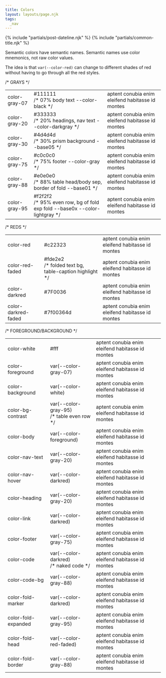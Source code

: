 ```yaml
---
title: Colors
layout: layouts/page.njk
tags:
  _nav
---
```

<!-- markdownlint-disable  -->
{% include "partials/post-dateline.njk" %}
{% include "partials/common-title.njk" %}

Semantic colors have semantic names. Semantic names use
color mnemonics, not raw color values.

The idea is that `var(--color-red)` can change to different
shades of red without having to go through all the red styles.


<style>
code {
  color: #111 !important;
}
td {
  hyphens: manual !important;
  font-family: var(--font-code);
  font-size: var(--font-code-size);
}
</style>



  /*  GRAYS   */
<table>
<tr><td>color-gray-07</td><td>#111111<br>  /* 07%  body text                             --color-black              */</td><td style="color: var(--color-gray-07)">aptent conubia enim eleifend  habitasse id montes</td></tr>
<tr><td>color-gray-20</td><td>#333333<br>  /* 20%  headings, nav text                    --color-darkgray           */</td><td style="color: var(--color-gray-20)">aptent conubia enim eleifend  habitasse id montes</td></tr>
<tr><td>color-gray-30</td><td>#4d4d4d<br>  /* 30%  prism background                      --base05                   */</td><td style="color: var(--color-gray-30)">aptent conubia enim eleifend  habitasse id montes</td></tr>
<tr><td>color-gray-75</td><td>#c0c0c0<br>  /* 75%  footer                                --color-gray               */</td><td style="color: var(--color-gray-75)">aptent conubia enim eleifend  habitasse id montes</td></tr>
<tr><td>color-gray-88</td><td>#e0e0e0<br>  /* 88%  table head/body sep, border of fold   --base01                   */</td><td style="color: var(--color-gray-88)">aptent conubia enim eleifend  habitasse id montes</td></tr>
<tr><td>color-gray-95</td><td>#f2f2f2<br>  /* 95%  even row, bg of fold exp fold         --base0x --color-lightgray */</td><td style="color: var(--color-gray-95)">aptent conubia enim eleifend  habitasse id montes</td></tr>
</table>

  /* REDS   */
<table>
<tr><td>color-red</td><td>#c22323<br></td><td style="color: var(--color-red)">aptent conubia enim eleifend  habitasse id montes</td></tr>
<tr><td>color-red-faded</td><td>#fde2e2<br>      /* folded text bg, table-caption highlight */</td><td style="color: var(--color-red-faded)">aptent conubia enim eleifend  habitasse id montes</td></tr>
<tr><td>color-darkred</td><td>#7F0036<br></td><td style="color: var(--color-darkred)">aptent conubia enim eleifend  habitasse id montes</td></tr>
<tr><td>color-darkred-faded</td><td>#7f00364d<br></td><td style="color: var(--color-darkred-faded)">aptent conubia enim eleifend  habitasse id montes</td></tr>
</table>

  /*  FOREGROUND/BACKGROUND   */
<table>
<tr><td>color-white</td><td>#fff<br></td><td style="color: var(--color-white)">aptent conubia enim eleifend  habitasse id montes</td></tr>
<tr><td>color-foreground</td><td>var(--color-gray-07)<br></td><td style="color: var(--color-foreground)">aptent conubia enim eleifend  habitasse id montes</td></tr>
<tr><td>color-background</td><td>var(--color-white)<br></td><td style="color: var(--color-background)">aptent conubia enim eleifend  habitasse id montes</td></tr>
<tr><td>color-bg-contrast</td><td>var(--color-gray-95)<br>     /* table even row */</td><td style="color: var(--color-bg-contrast)">aptent conubia enim eleifend  habitasse id montes</td></tr>
<tr><td>color-body</td><td>var(--color-foreground)<br></td><td style="color: var(--color-body)">aptent conubia enim eleifend  habitasse id montes</td></tr>
<tr><td>color-nav-text</td><td>var(--color-gray-20)<br></td><td style="color: var(--color-nav-text)">aptent conubia enim eleifend  habitasse id montes</td></tr>
<tr><td>color-nav-hover</td><td>var(--color-darkred)<br></td><td style="color: var(--color-nav-hover)">aptent conubia enim eleifend  habitasse id montes</td></tr>
<tr><td>color-heading</td><td>var(--color-gray-20)<br></td><td style="color: var(--color-heading)">aptent conubia enim eleifend  habitasse id montes</td></tr>
<tr><td>color-link</td><td>var(--color-darkred)<br></td><td style="color: var(--color-link)">aptent conubia enim eleifend  habitasse id montes</td></tr>
<tr><td>color-footer</td><td>var(--color-gray-75)<br></td><td style="color: var(--color-footer)">aptent conubia enim eleifend  habitasse id montes</td></tr>
<tr><td>color-code</td><td>var(--color-darkred)<br>   /* naked code */</td><td style="color: var(--color-code)">aptent conubia enim eleifend  habitasse id montes</td></tr>
<tr><td>color-code-bg</td><td>var(--color-gray-88)<br></td><td style="color: var(--color-code-bg)">aptent conubia enim eleifend  habitasse id montes</td></tr>
<tr><td>color-fold-marker</td><td>var(--color-darkred)<br></td><td style="color: var(--color-fold-marker)">aptent conubia enim eleifend  habitasse id montes</td></tr>
<tr><td>color-fold-expanded</td><td>var(--color-gray-95)<br></td><td style="color: var(--color-fold-expanded)">aptent conubia enim eleifend  habitasse id montes</td></tr>
<tr><td>color-fold-head</td><td>var(--color-red-faded)<br></td><td style="color: var(--color-fold-head)">aptent conubia enim eleifend  habitasse id montes</td></tr>
<tr><td>color-fold-border</td><td>var(--color-gray-88)<br></td><td style="color: var(--color-fold-border)">aptent conubia enim eleifend  habitasse id montes</td></tr>
</table>
